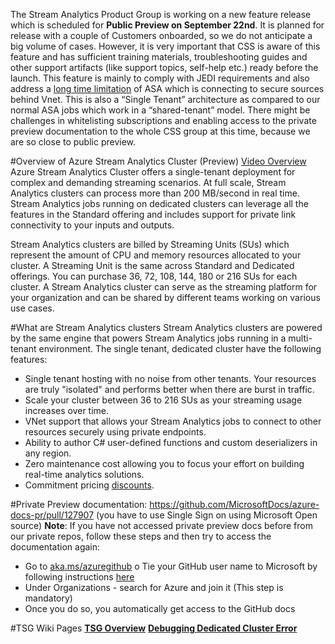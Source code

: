 The Stream Analytics Product Group is working on a new feature release which is scheduled for **Public Preview on September 22nd**. It is planned for release with a couple of Customers onboarded, so we do not anticipate a big volume of cases. However, it is very important that CSS is aware of this feature and has sufficient training materials, troubleshooting guides and other support artifacts (like support topics, self-help etc.) ready before the launch. This feature is mainly to comply with JEDI requirements and also address a [long time limitation](https://feedback.azure.com/forums/270577-stream-analytics/suggestions/34846942-stream-analytics-vnet-support) of ASA which is connecting to secure sources behind Vnet. This is also a “Single Tenant” architecture as compared to our normal ASA jobs which work in a “shared-tenant” model. There might be challenges in whitelisting subscriptions and enabling access to the private preview documentation to the whole CSS group at this time, because we are so close to public preview.

#Overview of Azure Stream Analytics Cluster (Preview)
[Video Overview](https://web.microsoftstream.com/video/dd6aa1ff-0400-96f3-7b9f-f1eafa02d3a9) 
Azure Stream Analytics Cluster offers a single-tenant deployment for complex and demanding streaming scenarios. At full scale, Stream Analytics clusters can process more than 200 MB/second in real time. Stream Analytics jobs running on dedicated clusters can leverage all the features in the Standard offering and includes support for private link connectivity to your inputs and outputs.

Stream Analytics clusters are billed by Streaming Units (SUs) which represent the amount of CPU and memory resources allocated to your cluster. A Streaming Unit is the same across Standard and Dedicated offerings. You can purchase 36, 72, 108, 144, 180 or 216 SUs for each cluster. A Stream Analytics cluster can serve as the streaming platform for your organization and can be shared by different teams working on various use cases.

#What are Stream Analytics clusters
Stream Analytics clusters are powered by the same engine that powers Stream Analytics jobs running in a multi-tenant environment. The single tenant, dedicated cluster have the following features:

- Single tenant hosting with no noise from other tenants. Your resources are truly "isolated" and performs better when there are burst in traffic.
- Scale your cluster between 36 to 216 SUs as your streaming usage increases over time.
- VNet support that allows your Stream Analytics jobs to connect to other resources securely using private endpoints.
- Ability to author C# user-defined functions and custom deserializers in any region.
- Zero maintenance cost allowing you to focus your effort on building real-time analytics solutions.
- Commitment pricing [discounts](https://azure.microsoft.com/en-us/pricing/details/stream-analytics/).

#Private Preview documentation:
https://github.com/MicrosoftDocs/azure-docs-pr/pull/127907 (you have to use Single Sign on using Microsoft Open source)
**Note**: If you have not accessed private preview docs before from our private repos, follow these steps and then try to access the documentation again:
- Go to [aka.ms/azuregithub](aka.ms/azuregithub) o Tie your GitHub user name to Microsoft by following instructions [here](https://review.docs.microsoft.com/en-us/help/contribute/contribute-get-started-setup-github?branch=master)
- Under Organizations - search for Azure and join it (This step is mandatory)
- Once you do so, you automatically get access to the GitHub docs

#TSG Wiki Pages
**[TSG Overview](https://msdata.visualstudio.com/Azure%20Stream%20Analytics/_wiki/wikis/Azure%20Stream%20Analytics.wiki/13307/Troubleshooting-Dedicated-Cluster-errors-and-Private-Endpoint-errors)**
**[Debugging Dedicated Cluster Error](https://msdata.visualstudio.com/Azure%20Stream%20Analytics/_wiki/wikis/Azure%20Stream%20Analytics.wiki/13308/Debugging-Dedicated-Cluster-errors-and-Private-Endpoint-errors-using-Jarvis-logs)**


